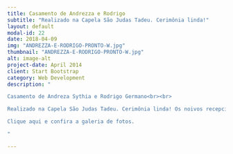 ```yaml
---
title: Casamento de Andrezza e Rodrigo
subtitle: "Realizado na Capela São Judas Tadeu. Cerimônia linda!"
layout: default
modal-id: 22
date: 2018-04-09
img: "ANDREZZA-E-RODRIGO-PRONTO-W.jpg"
thumbnail: "ANDREZZA-E-RODRIGO-PRONTO-W.jpg"
alt: image-alt
project-date: April 2014
client: Start Bootstrap
category: Web Development
description: "

Casamento de Andreza Sythia e Rodrigo Germano<br><br>

Realizado na Capela São Judas Tadeu. Cerimônia linda! Os noivos recepcionaram os convidados com bastante amor, tudo muito lindo e harmonioso…<br><br>

Clique aqui e confira a galeria de fotos.

"

---
```

